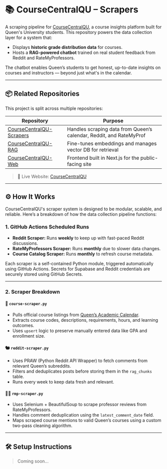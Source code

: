 # 📚 CourseCentralQU – Scrapers

A scraping pipeline for [CourseCentralQU](https://course-central-web-1p9pc64uw-amaans-projects-0cfc711a.vercel.app/), a course insights platform built for Queen's University students. This repository powers the data collection layer for a system that:

- Displays **historic grade distribution data** for courses.
- Hosts a **RAG-powered chatbot** trained on real student feedback from Reddit and RateMyProfessors.

The chatbot enables Queen’s students to get honest, up-to-date insights on courses and instructors — beyond just what's in the calendar.

---

## 📦 Related Repositories

This project is split across multiple repositories:

| Repository | Purpose |
|-----------|---------|
| [CourseCentralQU-Scrapers](https://github.com/your-username/CourseCentralQU-Scrapers) | Handles scraping data from Queen’s calendar, Reddit, and RateMyProf |
| [CourseCentralQU-RAG](https://github.com/your-username/CourseCentralQU-RAG) | Fine-tunes embeddings and manages vector DB for retrieval |
| [CourseCentralQU-Web](https://github.com/your-username/CourseCentralQU-Web) | Frontend built in Next.js for the public-facing site |

> 🔗 Live Website: [CourseCentralQU](https://course-central-web-1p9pc64uw-amaans-projects-0cfc711a.vercel.app/)

---

## ⚙️ How It Works

CourseCentralQU's scraper system is designed to be modular, scalable, and reliable. Here’s a breakdown of how the data collection pipeline functions:

### 1. **GitHub Actions Scheduled Runs**
- **Reddit Scraper:** Runs **weekly** to keep up with fast-paced Reddit discussions.
- **RateMyProfessors Scraper:** Runs **monthly** due to slower data changes.
- **Course Catalog Scraper:** Runs **monthly** to refresh course metadata.

Each scraper is a self-contained Python module, triggered automatically using GitHub Actions. Secrets for Supabase and Reddit credentials are securely stored using GitHub Secrets.

---

### 2. **Scraper Breakdown**

#### 📘 `course-scraper.py`
- Pulls official course listings from [Queen’s Academic Calendar](https://www.queensu.ca/academic-calendar/).
- Extracts course codes, descriptions, requirements, hours, and learning outcomes.
- Uses `upsert` logic to preserve manually entered data like GPA and enrollment size.

#### 🐿️ `reddit-scraper.py`
- Uses PRAW (Python Reddit API Wrapper) to fetch comments from relevant Queen’s subreddits.
- Filters and deduplicates posts before storing them in the `rag_chunks` table.
- Runs every week to keep data fresh and relevant.

#### 🧑‍🏫 `rmp-scraper.py`
- Uses Selenium + BeautifulSoup to scrape professor reviews from RateMyProfessors.
- Handles comment deduplication using the `latest_comment_date` field.
- Maps scraped course mentions to valid Queen’s courses using a custom two-pass cleaning algorithm.

---

## 🛠️ Setup Instructions

> Coming soon...
